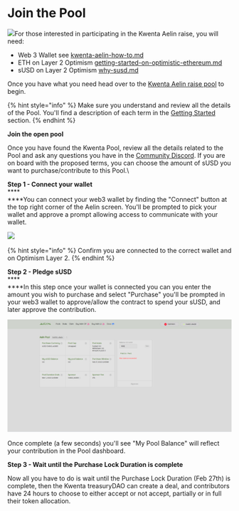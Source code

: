 # Join the Pool

![](../../../.gitbook/assets/Animation1.gif)For those interested in participating in the Kwenta Aelin raise, you will need:

* Web 3 Wallet see [kwenta-aelin-how-to.md](kwenta-aelin-how-to.md "mention")
* ETH on Layer 2 Optimism [getting-started-on-optimistic-ethereum.md](../../../onboard/how-to-start-using-kwenta/getting-started-on-optimistic-ethereum.md "mention")
* sUSD on Layer 2 Optimism [why-susd.md](../../../onboard/how-to-start-using-kwenta/why-susd.md "mention")

Once you have what you need head over to the [Kwenta Aelin raise pool](https://raise.kwenta.io) to begin.

{% hint style="info" %}
Make sure you understand and review all the details of the Pool. You'll find a description of each term in the [Getting Started ](kwenta-aelin-how-to.md)section.
{% endhint %}

**Join the open pool**

Once you have found the Kwenta Pool, review all the details related to the Pool and ask any questions you have in the [Community Discord](https://www.discord.gg/Kwenta). If you are on board with the proposed terms, you can choose the amount of sUSD you want to purchase/contribute to this Pool.\


**Step 1 - Connect your wallet**\
****\
****You can connect your web3 wallet by finding the "Connect" button at the top right corner of the Aelin screen. You'll be prompted to pick your wallet and approve a prompt allowing access to communicate with your wallet.

![](../../../.gitbook/assets/Animation1.gif)

{% hint style="info" %}
Confirm you are connected to the correct wallet and on Optimism Layer 2.&#x20;
{% endhint %}

**Step 2 - Pledge sUSD**\
****\
****In this step once your wallet is connected you can you enter the amount you wish to purchase and select "Purchase" you'll be prompted in your web3 wallet to approve/allow the contract to spend your sUSD, and later approve the contribution.

![](../../../.gitbook/assets/marko.png)

Once complete (a few seconds) you'll see "My Pool Balance" will reflect your contribution in the Pool dashboard.

**Step 3 - Wait until the Purchase Lock Duration is complete**&#x20;

Now all you have to do is wait until the Purchase Lock Duration (Feb 27th) is complete, then the Kwenta treasuryDAO can create a deal, and contributors have 24 hours to choose to either accept or not accept, partially or in full their token allocation.
